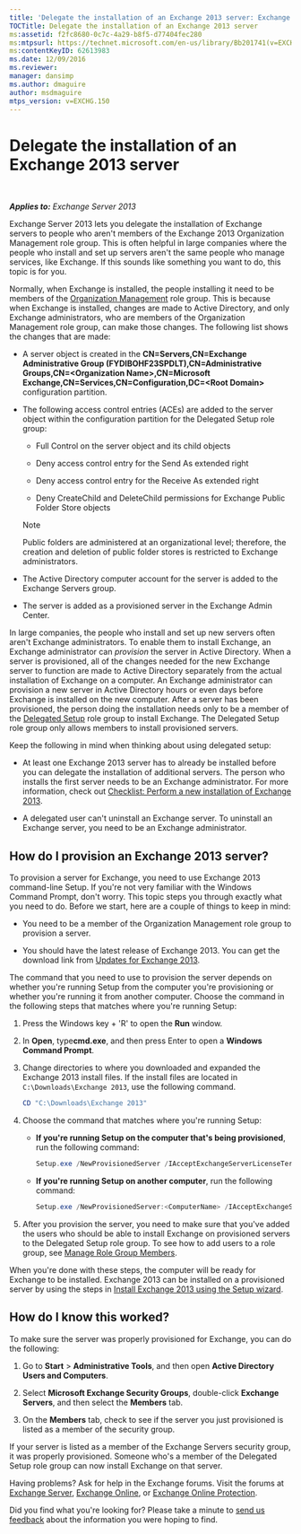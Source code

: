 ```yaml
---
title: 'Delegate the installation of an Exchange 2013 server: Exchange 2013 Help'
TOCTitle: Delegate the installation of an Exchange 2013 server
ms:assetid: f2fc8680-0c7c-4a29-b8f5-d77404fec280
ms:mtpsurl: https://technet.microsoft.com/en-us/library/Bb201741(v=EXCHG.150)
ms:contentKeyID: 62613983
ms.date: 12/09/2016
ms.reviewer: 
manager: dansimp
ms.author: dmaguire
author: msdmaguire
mtps_version: v=EXCHG.150
---
```


# Delegate the installation of an Exchange 2013 server

 

_**Applies to:** Exchange Server 2013_

Exchange Server 2013 lets you delegate the installation of Exchange servers to people who aren't members of the Exchange 2013 Organization Management role group. This is often helpful in large companies where the people who install and set up servers aren't the same people who manage services, like Exchange. If this sounds like something you want to do, this topic is for you.

Normally, when Exchange is installed, the people installing it need to be members of the [Organization Management](organization-management-exchange-2013-help.md) role group. This is because when Exchange is installed, changes are made to Active Directory, and only Exchange administrators, who are members of the Organization Management role group, can make those changes. The following list shows the changes that are made:

  - A server object is created in the **CN=Servers,CN=Exchange Administrative Group (FYDIBOHF23SPDLT),CN=Administrative Groups,CN=\<Organization Name\>,CN=Microsoft Exchange,CN=Services,CN=Configuration,DC=\<Root Domain\>** configuration partition.

  - The following access control entries (ACEs) are added to the server object within the configuration partition for the Delegated Setup role group:

      - Full Control on the server object and its child objects

      - Deny access control entry for the Send As extended right

      - Deny access control entry for the Receive As extended right

      - Deny CreateChild and DeleteChild permissions for Exchange Public Folder Store objects

    > [!NOTE]
    > Public folders are administered at an organizational level; therefore, the creation and deletion of public folder stores is restricted to Exchange administrators.

  - The Active Directory computer account for the server is added to the Exchange Servers group.

  - The server is added as a provisioned server in the Exchange Admin Center.

In large companies, the people who install and set up new servers often aren't Exchange administrators. To enable them to install Exchange, an Exchange administrator can *provision* the server in Active Directory. When a server is provisioned, all of the changes needed for the new Exchange server to function are made to Active Directory separately from the actual installation of Exchange on a computer. An Exchange administrator can provision a new server in Active Directory hours or even days before Exchange is installed on the new computer. After a server has been provisioned, the person doing the installation needs only to be a member of the [Delegated Setup](delegated-setup-exchange-2013-help.md) role group to install Exchange. The Delegated Setup role group only allows members to install provisioned servers.

Keep the following in mind when thinking about using delegated setup:

  - At least one Exchange 2013 server has to already be installed before you can delegate the installation of additional servers. The person who installs the first server needs to be an Exchange administrator. For more information, check out [Checklist: Perform a new installation of Exchange 2013](checklist-perform-a-new-installation-of-exchange-2013-exchange-2013-help.md).

  - A delegated user can't uninstall an Exchange server. To uninstall an Exchange server, you need to be an Exchange administrator.

## How do I provision an Exchange 2013 server?

To provision a server for Exchange, you need to use Exchange 2013 command-line Setup. If you're not very familiar with the Windows Command Prompt, don't worry. This topic steps you through exactly what you need to do. Before we start, here are a couple of things to keep in mind:

  - You need to be a member of the Organization Management role group to provision a server.

  - You should have the latest release of Exchange 2013. You can get the download link from [Updates for Exchange 2013](updates-for-exchange-2013-exchange-2013-help.md).

The command that you need to use to provision the server depends on whether you're running Setup from the computer you're provisioning or whether you're running it from another computer. Choose the command in the following steps that matches where you're running Setup:

1. Press the Windows key + 'R' to open the **Run** window.

2. In **Open**, type**cmd.exe**, and then press Enter to open a **Windows Command Prompt**.

3. Change directories to where you downloaded and expanded the Exchange 2013 install files. If the install files are located in `C:\Downloads\Exchange 2013`, use the following command.

    ```powershell
    CD "C:\Downloads\Exchange 2013"
    ```

4. Choose the command that matches where you're running Setup:

      - **If you're running Setup on the computer that's being provisioned**, run the following command:

        ```powershell
        Setup.exe /NewProvisionedServer /IAcceptExchangeServerLicenseTerms
        ```

      - **If you're running Setup on another computer**, run the following command:

        ```powershell
        Setup.exe /NewProvisionedServer:<ComputerName> /IAcceptExchangeServerLicenseTerms
        ```

5. After you provision the server, you need to make sure that you've added the users who should be able to install Exchange on provisioned servers to the Delegated Setup role group. To see how to add users to a role group, see [Manage Role Group Members](manage-role-group-members-exchange-2013-help.md).

When you're done with these steps, the computer will be ready for Exchange to be installed. Exchange 2013 can be installed on a provisioned server by using the steps in [Install Exchange 2013 using the Setup wizard](install-exchange-2013-using-the-setup-wizard-exchange-2013-help.md).

## How do I know this worked?

To make sure the server was properly provisioned for Exchange, you can do the following:

1. Go to **Start** \> **Administrative Tools**, and then open **Active Directory Users and Computers**.

2. Select **Microsoft Exchange Security Groups**, double-click **Exchange Servers**, and then select the **Members** tab.

3. On the **Members** tab, check to see if the server you just provisioned is listed as a member of the security group.

If your server is listed as a member of the Exchange Servers security group, it was properly provisioned. Someone who's a member of the Delegated Setup role group can now install Exchange on that server.

Having problems? Ask for help in the Exchange forums. Visit the forums at [Exchange Server](https://go.microsoft.com/fwlink/p/?linkid=60612), [Exchange Online](https://go.microsoft.com/fwlink/p/?linkid=267542), or [Exchange Online Protection](https://go.microsoft.com/fwlink/p/?linkid=285351).

Did you find what you're looking for? Please take a minute to [send us feedback](mailto:exsetuphelpfeedback@microsoft.com?subject=exchange%202013%20setup%20help%20feedback) about the information you were hoping to find.
